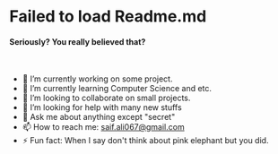 <div>
<h1>Failed to load Readme.md</h1>
<h4>Seriously? You really believed that? </h4>
</div>




<br/>

- 🔭 I’m currently working on some project.
- 🌱 I’m currently learning Computer Science and etc.
- 👯 I’m looking to collaborate on small projects.
- 🤔 I’m looking for help with many new stuffs
- 💬 Ask me about anything except "secret"
- 📫 How to reach me: saif.ali067@gmail.com
- ⚡ Fun fact: When I say don't think about pink elephant but you did.


